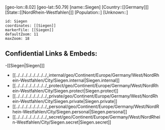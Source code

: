 ﻿---
location: [50.79,8.02]
mapzoom: [7,12] 
mapmarker: city 
type: City
tags:
- geo/City


SpocWebEntityId: 34248
isDeleted: false
confidential: public

---
[geo-lon::8.02]
[geo-lat::50.79]
[name::Siegen]
[Country::[[Germany]]]
[State::[[NordRhein-Westfahlen]]]
[Population::]
[Unknown::]


```leaflet
id: Siegen
coordinates: [[Siegen]]
markerFile: [[Siegen]]
defaultZoom: 11 
maxZoom: 18
```


## Confidential Links & Embeds: 
-[[Siegen|Siegen]]] 
- [[../../../../../../../../_internal/geo/Continent/Europe/Germany/West/NordRhein-Westfahlen/City/Siegen.internal|Siegen.internal]] 
- [[../../../../../../../../_protect/geo/Continent/Europe/Germany/West/NordRhein-Westfahlen/City/Siegen.protect|Siegen.protect]] 
- [[../../../../../../../../_private/geo/Continent/Europe/Germany/West/NordRhein-Westfahlen/City/Siegen.private|Siegen.private]] 
- [[../../../../../../../../_personal/geo/Continent/Europe/Germany/West/NordRhein-Westfahlen/City/Siegen.personal|Siegen.personal]] 
- [[../../../../../../../../_secret/geo/Continent/Europe/Germany/West/NordRhein-Westfahlen/City/Siegen.secret|Siegen.secret]] 
